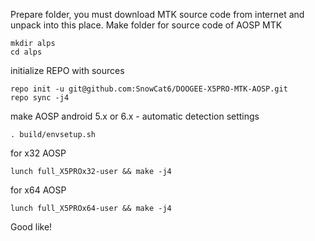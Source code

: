 Prepare folder, you must download MTK source code from internet and unpack into this place.
Make folder for source code of AOSP MTK
```
mkdir alps
cd alps
```
initialize REPO with sources 
```
repo init -u git@github.com:SnowCat6/DOOGEE-X5PRO-MTK-AOSP.git
repo sync -j4
```
make AOSP android 5.x or 6.x - automatic detection settings
```
. build/envsetup.sh
```
for x32 AOSP
```
lunch full_X5PROx32-user && make -j4
```
for x64 AOSP
```
lunch full_X5PROx64-user && make -j4
```
Good like!
